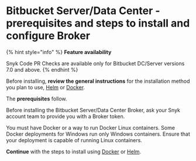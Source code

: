 # Bitbucket Server/Data Center - prerequisites and steps to install and configure Broker

{% hint style="info" %}
**Feature availability**

Snyk Code PR Checks are available only for Bitbucket DC/Server versions 7.0 and above.
{% endhint %}

Before installing, **review the general instructions** for the installation method you plan to use, [Helm](../install-and-configure-broker-using-helm.md) or [Docker](../install-and-configure-broker-using-docker.md).

The **prerequisites** follow.

Before installing the Bitbucket Server/Data Center Broker, ask your Snyk account team to provide you with a Broker token.&#x20;

You must have Docker or a way to run Docker Linux containers. Some Docker deployments for Windows run only Windows containers. Ensure that your deployment is capable of running Linux containers.

**Continue** with the steps to install using [Docker](data-center.md) or [Helm](bitbucket-server-data-center-install-and-configure-using-helm.md).
